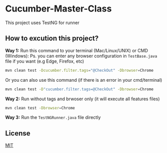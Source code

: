 # Cucumber-Master-Class

This project uses TestNG for runner

## How to excution this project?
**Way 1:** 
Run this command to your terminal (Mac/Linux/UNIX) or CMD (Windows): 
Ps. you can enter any browser configuration in ```TestBase.java``` file if you want (e.g Edge, Firefox, etc)
```bash
mvn clean test -Dcucumber.filter.tags="@CheckOut" -Dbrowser=Chrome
```

Or you can also use this command (if there is an error in your cmd/terminal)
```bash
mvn clean test -D"cucumber.filter.tags=@CheckOut" -Dbrowser=Chrome
```


**Way 2:**
Run without tags and brwoser only (it will execute all features files)
```bash
mvn clean test -Dbrowser=Chrome
```  
 
 
**Way 3:**
Run the ```TestNGRunner.java``` file directly



## License
[MIT](https://choosealicense.com/licenses/mit/)
